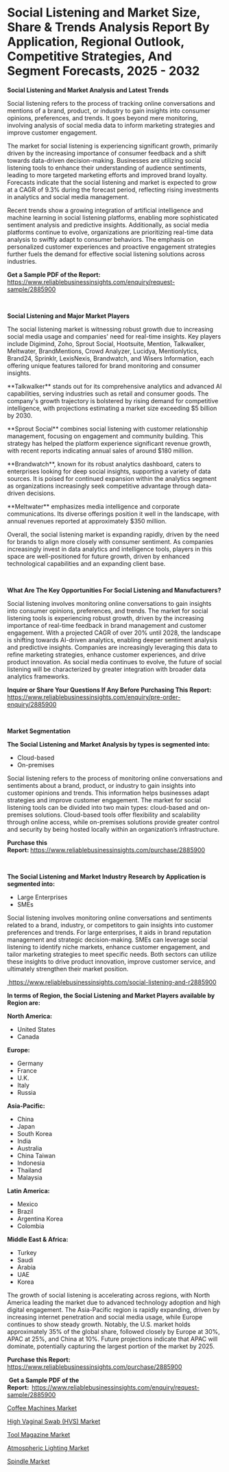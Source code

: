 <p><h1>Social Listening and Market Size, Share & Trends Analysis Report By Application, Regional Outlook, Competitive Strategies, And Segment Forecasts, 2025 - 2032</h1></p><p><strong>Social Listening and Market Analysis and Latest Trends</strong></p>
<p><p>Social listening refers to the process of tracking online conversations and mentions of a brand, product, or industry to gain insights into consumer opinions, preferences, and trends. It goes beyond mere monitoring, involving analysis of social media data to inform marketing strategies and improve customer engagement.</p><p>The market for social listening is experiencing significant growth, primarily driven by the increasing importance of consumer feedback and a shift towards data-driven decision-making. Businesses are utilizing social listening tools to enhance their understanding of audience sentiments, leading to more targeted marketing efforts and improved brand loyalty. Forecasts indicate that the social listening and market is expected to grow at a CAGR of 9.3% during the forecast period, reflecting rising investments in analytics and social media management.</p><p>Recent trends show a growing integration of artificial intelligence and machine learning in social listening platforms, enabling more sophisticated sentiment analysis and predictive insights. Additionally, as social media platforms continue to evolve, organizations are prioritizing real-time data analysis to swiftly adapt to consumer behaviors. The emphasis on personalized customer experiences and proactive engagement strategies further fuels the demand for effective social listening solutions across industries.</p></p>
<p><strong>Get a Sample PDF of the Report:&nbsp;</strong> <a href="https://www.reliablebusinessinsights.com/enquiry/request-sample/2885900?utm_campaign=75&utm_medium=2&utm_source=Github&utm_content=ia&utm_term=13032025&utm_id=social-listening-and">https://www.reliablebusinessinsights.com/enquiry/request-sample/2885900</a></p>
<p>&nbsp;</p>
<p><strong>Social Listening and Major Market Players</strong></p>
<p><p>The social listening market is witnessing robust growth due to increasing social media usage and companies' need for real-time insights. Key players include Digimind, Zoho, Sprout Social, Hootsuite, Mention, Talkwalker, Meltwater, BrandMentions, Crowd Analyzer, Lucidya, Mentionlytics, Brand24, Sprinklr, LexisNexis, Brandwatch, and Wisers Information, each offering unique features tailored for brand monitoring and consumer insights.</p><p>**Talkwalker** stands out for its comprehensive analytics and advanced AI capabilities, serving industries such as retail and consumer goods. The company's growth trajectory is bolstered by rising demand for competitive intelligence, with projections estimating a market size exceeding $5 billion by 2030.</p><p>**Sprout Social** combines social listening with customer relationship management, focusing on engagement and community building. This strategy has helped the platform experience significant revenue growth, with recent reports indicating annual sales of around $180 million.</p><p>**Brandwatch**, known for its robust analytics dashboard, caters to enterprises looking for deep social insights, supporting a variety of data sources. It is poised for continued expansion within the analytics segment as organizations increasingly seek competitive advantage through data-driven decisions.</p><p>**Meltwater** emphasizes media intelligence and corporate communications. Its diverse offerings position it well in the landscape, with annual revenues reported at approximately $350 million.</p><p>Overall, the social listening market is expanding rapidly, driven by the need for brands to align more closely with consumer sentiment. As companies increasingly invest in data analytics and intelligence tools, players in this space are well-positioned for future growth, driven by enhanced technological capabilities and an expanding client base.</p></p>
<p>&nbsp;</p>
<p><strong>What Are The Key Opportunities For Social Listening and Manufacturers?</strong></p>
<p><p>Social listening involves monitoring online conversations to gain insights into consumer opinions, preferences, and trends. The market for social listening tools is experiencing robust growth, driven by the increasing importance of real-time feedback in brand management and customer engagement. With a projected CAGR of over 20% until 2028, the landscape is shifting towards AI-driven analytics, enabling deeper sentiment analysis and predictive insights. Companies are increasingly leveraging this data to refine marketing strategies, enhance customer experiences, and drive product innovation. As social media continues to evolve, the future of social listening will be characterized by greater integration with broader data analytics frameworks.</p></p>
<p><strong>Inquire or Share Your Questions If Any Before Purchasing This Report:</strong> <a href="https://www.reliablebusinessinsights.com/enquiry/pre-order-enquiry/2885900?utm_campaign=75&utm_medium=2&utm_source=Github&utm_content=ia&utm_term=13032025&utm_id=social-listening-and">https://www.reliablebusinessinsights.com/enquiry/pre-order-enquiry/2885900</a></p>
<p>&nbsp;</p>
<p><strong>Market Segmentation</strong></p>
<p><strong>The Social Listening and Market Analysis by types is segmented into:</strong></p>
<p><ul><li>Cloud-based</li><li>On-premises</li></ul></p>
<p><p>Social listening refers to the process of monitoring online conversations and sentiments about a brand, product, or industry to gain insights into customer opinions and trends. This information helps businesses adapt strategies and improve customer engagement. The market for social listening tools can be divided into two main types: cloud-based and on-premises solutions. Cloud-based tools offer flexibility and scalability through online access, while on-premises solutions provide greater control and security by being hosted locally within an organization’s infrastructure.</p></p>
<p><strong>Purchase this Report:&nbsp;</strong><a href="https://www.reliablebusinessinsights.com/purchase/2885900?utm_campaign=75&utm_medium=2&utm_source=Github&utm_content=ia&utm_term=13032025&utm_id=social-listening-and">https://www.reliablebusinessinsights.com/purchase/2885900</a></p>
<p>&nbsp;</p>
<p><strong>The Social Listening and Market Industry Research by Application is segmented into:</strong></p>
<p><ul><li>Large Enterprises</li><li>SMEs</li></ul></p>
<p><p>Social listening involves monitoring online conversations and sentiments related to a brand, industry, or competitors to gain insights into customer preferences and trends. For large enterprises, it aids in brand reputation management and strategic decision-making. SMEs can leverage social listening to identify niche markets, enhance customer engagement, and tailor marketing strategies to meet specific needs. Both sectors can utilize these insights to drive product innovation, improve customer service, and ultimately strengthen their market position.</p></p>
<p><a href="https://www.reliablebusinessinsights.com/social-listening-and-r2885900?utm_campaign=75&utm_medium=2&utm_source=Github&utm_content=ia&utm_term=13032025&utm_id=social-listening-and">&nbsp;https://www.reliablebusinessinsights.com/social-listening-and-r2885900</a></p>
<p><strong>In terms of Region, the Social Listening and Market Players available by Region are:</strong></p>
<p>
    <p> <strong> North America: </strong>
        <ul>
            <li>United States</li>
            <li>Canada</li>
        </ul>
        </p> 
    <p> <strong> Europe: </strong>
        <ul>
            <li>Germany</li>
            <li>France</li>
            <li>U.K.</li>
            <li>Italy</li>
            <li>Russia</li>
        </ul>
        </p> 
    <p> <strong> Asia-Pacific: </strong>
        <ul>
            <li>China</li>
            <li>Japan</li>
            <li>South Korea</li>
            <li>India</li>
            <li>Australia</li>
            <li>China Taiwan</li>
            <li>Indonesia</li>
            <li>Thailand</li>
            <li>Malaysia</li>
        </ul>
        </p> 
    <p> <strong> Latin America: </strong>
        <ul>
            <li>Mexico</li>
            <li>Brazil</li>
            <li>Argentina Korea</li>
            <li>Colombia</li>
        </ul>
        </p> 
    <p> <strong> Middle East & Africa: </strong>
        <ul>
            <li>Turkey</li>
            <li>Saudi</li>
            <li>Arabia</li>
            <li>UAE</li>
            <li>Korea</li>
        </ul>
    </p>
    </p>
<p><p>The growth of social listening is accelerating across regions, with North America leading the market due to advanced technology adoption and high digital engagement. The Asia-Pacific region is rapidly expanding, driven by increasing internet penetration and social media usage, while Europe continues to show steady growth. Notably, the U.S. market holds approximately 35% of the global share, followed closely by Europe at 30%, APAC at 25%, and China at 10%. Future projections indicate that APAC will dominate, potentially capturing the largest portion of the market by 2025.</p></p>
<p><strong>Purchase this Report: </strong><a href="https://www.reliablebusinessinsights.com/purchase/2885900?utm_campaign=75&utm_medium=2&utm_source=Github&utm_content=ia&utm_term=13032025&utm_id=social-listening-and">https://www.reliablebusinessinsights.com/purchase/2885900</a></p>
<p>&nbsp;<strong>Get a Sample PDF of the Report:&nbsp;&nbsp;</strong><a href="https://www.reliablebusinessinsights.com/enquiry/request-sample/2885900?utm_campaign=75&utm_medium=2&utm_source=Github&utm_content=ia&utm_term=13032025&utm_id=social-listening-and">https://www.reliablebusinessinsights.com/enquiry/request-sample/2885900</a></p>
<p><strong></strong></p>
<p><p><a href="https://github.com/ebalabenoot/Market-Research-Report-List-1/blob/main/coffee-machines-market.md?utm_campaign=75&utm_medium=2&utm_source=Github&utm_content=ia&utm_term=13032025&utm_id=social-listening-and">Coffee Machines Market</a></p><p><a href="https://github.com/kavechoxo/Market-Research-Report-List-1/blob/main/high-vaginal-swab-hvs-market.md?utm_campaign=75&utm_medium=2&utm_source=Github&utm_content=ia&utm_term=13032025&utm_id=social-listening-and">High Vaginal Swab (HVS) Market</a></p><p><a href="https://github.com/jensanohishi/Market-Research-Report-List-1/blob/main/tool-magazine-market.md?utm_campaign=75&utm_medium=2&utm_source=Github&utm_content=ia&utm_term=13032025&utm_id=social-listening-and">Tool Magazine Market</a></p><p><a href="https://github.com/qianyateina/Market-Research-Report-List-1/blob/main/atmospheric-lighting-market.md?utm_campaign=75&utm_medium=2&utm_source=Github&utm_content=ia&utm_term=13032025&utm_id=social-listening-and">Atmospheric Lighting Market</a></p><p><a href="https://github.com/gavalegeyndt26/Market-Research-Report-List-1/blob/main/spindle-market.md?utm_campaign=75&utm_medium=2&utm_source=Github&utm_content=ia&utm_term=13032025&utm_id=social-listening-and">Spindle Market</a></p></p>